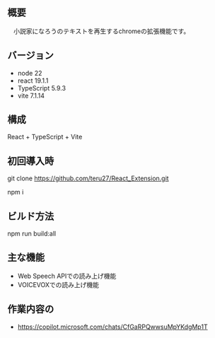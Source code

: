 ## 概要
　小説家になろうのテキストを再生するchromeの拡張機能です。

## バージョン

 - node 22
 - react 19.1.1
 - TypeScript 5.9.3
 - vite 7.1.14

## 構成

React + TypeScript + Vite

## 初回導入時

git clone https://github.com/teru27/React_Extension.git

npm i

## ビルド方法

npm run build:all

## 主な機能
- Web Speech APIでの読み上げ機能
- VOICEVOXでの読み上げ機能


## 作業内容の
 - https://copilot.microsoft.com/chats/CfGaRPQwwsuMpYKdgMp1T